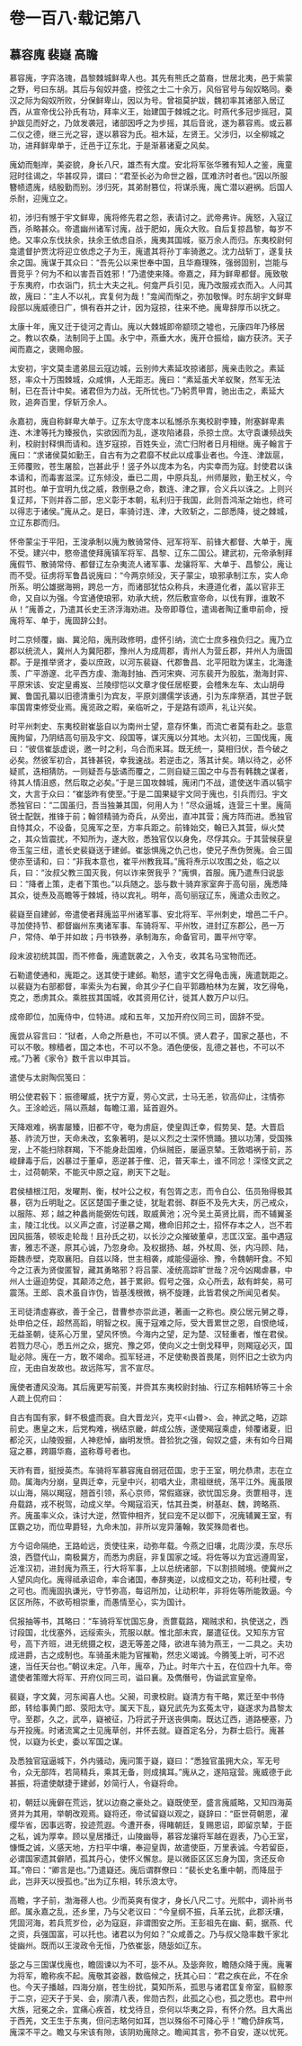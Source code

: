# 卷一百八·载记第八

## 慕容廆 裴嶷 高瞻

慕容廆，字弈洛瑰，昌黎棘城鲜卑人也。其先有熊氏之苗裔，世居北夷，邑于紫蒙之野，号曰东胡。其后与匈奴并盛，控弦之士二十余万，风俗官号与匈奴略同。秦汉之际为匈奴所败，分保鲜卑山，因以为号。曾祖莫护跋，魏初率其诸部入居辽西，从宣帝伐公孙氏有功，拜率义王，始建国于棘城之北。时燕代多冠步摇冠，莫护跋见而好之，乃敛发袭冠，诸部因呼之为步摇，其后音讹，遂为慕容焉。或云慕二仪之德，继三光之容，遂以慕容为氏。祖木延，左贤王。父涉归，以全柳城之功，进拜鲜卑单于，迁邑于辽东北，于是渐慕诸夏之风矣。

廆幼而魁岸，美姿貌，身长八尺，雄杰有大度。安北将军张华雅有知人之鉴，廆童冠时往谒之，华甚叹异，谓曰：“君至长必为命世之器，匡难济时者也。”因以所服簪帻遗廆，结殷勤而别。涉归死，其弟耐篡位，将谋杀廆，廆亡潜以避祸。后国人杀耐，迎廆立之。

初，涉归有憾于宇文鲜卑，廆将修先君之怨，表请讨之。武帝弗许。廆怒，入寇辽西，杀略甚众。帝遣幽州诸军讨廆，战于肥如，廆众大败。自后复掠昌黎，每岁不绝。又率众东伐扶余，扶余王依虑自杀，廆夷其国城，驱万余人而归。东夷校尉何龛遣督护贾沈将迎立依虑之子为王，廆遣其将孙丁率骑邀之。沈力战斩丁，遂复扶余之国。廆谋于其众曰：“吾先公以来世奉中国，且华裔理殊，强弱固别，岂能与晋竞乎？何为不和以害吾百姓邪！”乃遣使来降。帝嘉之，拜为鲜卑都督。廆致敬于东夷府，巾衣诣门，抗士大夫之礼。何龛严兵引见，廆乃改服戎衣而入。人问其故，廆曰：“主人不以礼，宾复何为哉！”龛闻而惭之，弥加敬惮。时东胡宇文鲜卑段部以廆威德日广，惧有吞并之计，因为寇掠，往来不绝。廆卑辞厚币以抚之。

太康十年，廆又迁于徒河之青山。廆以大棘城即帝颛顼之墟也，元康四年乃移居之。教以农桑，法制同于上国。永宁中，燕垂大水，廆开仓振给，幽方获济。天子闻而嘉之，褒赐命服。

太安初，宇文莫圭遣弟屈云寇边城，云别帅大素延攻掠诸部，廆亲击败之。素延怒，率众十万围棘城，众咸惧，人无距志。廆曰：“素延虽犬羊蚁聚，然军无法制，已在吾计中矣。诸君但为力战，无所忧也。”乃躬贯甲胄，驰出击之，素延大败，追奔百里，俘斩万余人。

永嘉初，廆自称鲜卑大单于。辽东太守庞本以私憾杀东夷校尉李臻，附塞鲜卑素连、木津等托为臻报仇，实欲因而为乱，遂攻陷诸县，杀掠士庶。太守袁谦频战失利，校尉封释惧而请和。连岁寇掠，百姓失业，流亡归附者日月相继。廆子翰言于廆曰：“求诸侯莫如勤王，自古有为之君靡不杖此以成事业者也。今连、津跋扈，王师覆败，苍生屠脍，岂甚此乎！竖子外以庞本为名，内实幸而为寇。封使君以诛本请和，而毒害滋深。辽东倾没，垂已二周，中原兵乱，州师屡败，勤王杖义，今其时也。单于宜明九伐之威，救倒悬之命，数连、津之罪，合义兵以诛之。上则兴复辽邦，下则并吞二部，忠义彰于本朝，私利归于我国，此则吾鸿渐之始也，终可以得志于诸侯。”廆从之。是日，率骑讨连、津，大败斩之，二部悉降，徙之棘城，立辽东郡而归。

怀帝蒙尘于平阳，王浚承制以廆为散骑常侍、冠军将军、前锋大都督、大单于，廆不受。建兴中，愍帝遣使拜廆镇军将军、昌黎、辽东二国公。建武初，元帝承制拜廆假节、散骑常侍、都督辽左杂夷流人诸军事、龙骧将军、大单于、昌黎公，廆让而不受。征虏将军鲁昌说廆曰：“今两京倾没，天子蒙尘，琅邪承制江东，实人命所系。明公雄据海朔，跨总一方，而诸部犹怙众称兵，未遵道化者，盖以官非王命，又自以为强。今宜通使琅邪，劝承大统，然后敷宣帝命，以伐有罪，谁敢不从！”廆善之，乃遣其长史王济浮海劝进。及帝即尊位，遣谒者陶辽重申前命，授廆将军、单于，廆固辞公封。

时二京倾覆，幽、冀沦陷，廆刑政修明，虚怀引纳，流亡士庶多襁负归之。廆乃立郡以统流人，冀州人为冀阳郡，豫州人为成周郡，青州人为营丘郡，并州人为唐国郡。于是推举贤才，委以庶政，以河东裴嶷、代郡鲁昌、北平阳耽为谋主，北海逢羡、广平游邃、北平西方虔、渤海封抽、西河宋奭、河东裴开为股肱，渤海封弈、平原宋该、安定皇甫岌、兰陵缪恺以文章才俊任居枢要，会稽朱左车、太山胡毋翼、鲁国孔纂以旧德清重引为宾友，平原刘讃儒学该通，引为东庠祭酒，其世子皝率国胄束修受业焉。廆览政之暇，亲临听之，于是路有颂声，礼让兴矣。

时平州刺史、东夷校尉崔毖自以为南州士望，意存怀集，而流亡者莫有赴之。毖意廆拘留，乃阴结高句丽及宇文、段国等，谋灭廆以分其地。太兴初，三国伐廆，廆曰：“彼信崔毖虚说，邀一时之利，乌合而来耳。既无统一，莫相归伏，吾今破之必矣。然彼军初合，其锋甚锐，幸我速战。若逆击之，落其计矣。靖以待之，必怀疑贰，迭相猜防。一则疑吾与毖谲而覆之，二则自疑三国之中与吾有韩魏之谋者，待其人情沮惑，然后取之必矣。”于是三国攻棘城，廆闭门不战，遣使送牛酒以犒宇文，大言于众曰：“崔毖昨有使至。”于是二国果疑宇文同于廆也，引兵而归。宇文悉独官曰：“二国虽归，吾当独兼其国，何用人为！”尽众逼城，连营三十里。廆简锐士配皝，推锋于前；翰领精骑为奇兵，从旁出，直冲其营；廆方阵而进。悉独官自恃其众，不设备，见廆军之至，方率兵距之。前锋始交，翰已入其营，纵火焚之，其众皆震扰，不知所为，遂大败，悉独官仅以身免，尽俘其众。于其营候获皇帝玉玺三纽，遣长史裴嶷送于建邺。崔毖惧廆之仇己也，使兄子焘伪贺廆。会三国使亦至请和，曰：“非我本意也，崔平州教我耳。”廆将焘示以攻围之处，临之以兵，曰：“汝叔父教三国灭我，何以诈来贺我乎？”廆惧，首服。廆乃遣焘归说毖曰：“降者上策，走者下策也。”以兵随之。毖与数十骑弃家室奔于高句丽，廆悉降其众，徙焘及高瞻等于棘城，待以宾礼。明年，高句丽寇辽东，廆遣众击败之。

裴嶷至自建邺，帝遣使者拜廆监平州诸军事、安北将军、平州刺史，增邑二千户。寻加使持节、都督幽州东夷诸军事、车骑将军、平州牧，进封辽东郡公，邑一万户，常侍、单于并如故；丹书铁券，承制海东，命备官司，置平州守宰。

段末波初统其国，而不修备，廆遣皝袭之，入令支，收其名马宝物而还。

石勒遣使通和，廆距之。送其使于建邺。勒怒，遣宇文乞得龟击廆，廆遣皝距之。以裴嶷为右部都督，率索头为右翼，命其少子仁自平郭趣柏林为左翼，攻乞得龟，克之，悉虏其众。乘胜拔其国城，收其资用亿计，徙其人数万户以归。

成帝即位，加廆侍中，位特进。咸和五年，又加开府仪同三司，固辞不受。

廆尝从容言曰：“狱者，人命之所悬也，不可以不慎。贤人君子，国家之基也，不可以不敬。稼穑者，国之本也，不可以不急。酒色便佞，乱德之甚也，不可以不戒。”乃著《家令》数千言以申其旨。

遣使与太尉陶侃笺曰：

明公使君毂下：振德曜威，抚宁方夏，劳心文武，士马无恙，钦高仰止，注情弥久。王涂崄远，隔以燕越，每瞻江湄，延首遐外。

天降艰难，祸害屡臻，旧都不守，奄为虏庭，使皇舆迁幸，假势吴、楚。大晋启基、祚流万世，天命未改，玄象著明，是以义烈之士深怀愤踊。猥以功薄，受国殊宠，上不能扫除群羯，下不能身赴国难，仍纵贼臣，屡逼京辇。王敦唱祸于前，苏峻肆毒于后，凶暴过于董卓，恶逆甚于傕、汜，普天率土，谁不同忿！深怪文武之士，过荷朝荣，不能灭中原之寇，刷天下之耻。

君侯植根江阳，发曜荆、衡，杖叶公之权，有包胥之志，而令白公、伍员殆得极其暴，窃为丘明耻之。区区楚国子重之徒，犹耻君弱、群臣不及先大夫，厉己戒众，以服陈、郑；越之种蠡尚能弼佐句践，取威黄池；况今吴土英贤比肩，而不辅翼圣主，陵江北伐。以义声之直，讨逆暴之羯，檄命旧邦之士，招怀存本之人，岂不若因风振落，顿坂走轮哉！且孙氏之初，以长沙之众摧破董卓，志匡汉室。虽中遇寇害，雅志不遂，原其心诚，乃忽身命。及权据扬、越，外杖周、张，内冯顾、陆，距魏赤壁，克取襄阳。自兹以降，世主相袭，咸能侵逼徐、豫，令魏朝旰食。不知今之江表为贤俊匿智，藏其勇略邪？将吕蒙、凌统高踪旷世哉？况今凶羯虐暴，中州人士逼迫势促，其颠沛之危，甚于累卵。假号之强，众心所去，敌有衅矣，易可震荡。王郎、袁术虽自诈伪，皆基浅根微，祸不旋踵，此皆君侯之所闻见者矣。

王司徒清虚寡欲，善于全己，昔曹参亦崇此道，著画一之称也。庾公居元舅之尊，处申伯之任，超然高蹈，明智之权。廆于寇难之际，受大晋累世之恩，自恨绝域，无益圣朝，徒系心万里，望风怀愤。今海内之望，足为楚、汉轻重者，惟在君侯。若戮力尽心，悉五州之众，据兖、豫之郊，使向义之士倒戈释甲，则羯寇必灭，国耻必除。廆在一方，敢不竭命。孤军轻进，不足使勒畏首畏尾，则怀旧之士欲为内应，无由自发故也。故远陈写，言不宣尽。

廆使者遭风没海。其后廆更写前笺，并赍其东夷校尉封抽、行辽东相韩矫等三十余人疏上侃府曰：

自古有国有家，鲜不极盛而衰。自大晋龙兴，克平<山昬>、会，神武之略，迈踪前史。惠皇之末，后党构难，祸结京畿，衅成公族，遂使羯寇乘虚，倾覆诸夏，旧都沦灭，山陵毁掘，人神悲悼，幽明发愤。昔猃狁之强，匈奴之盛，未有如今日羯寇之暴，跨蹑华裔，盗称尊号者也。

天祚有晋，挺授英杰。车骑将军慕容廆自弱冠莅国，忠于王室，明允恭肃，志在立勋。属海内分崩，皇舆迁幸，元皇中兴，初唱大业，肃祖继统，荡平江外。廆虽限以山海，隔以羯寇，翘首引领，系心京师，常假寤寐，欲忧国忘身。贡篚相寻，连舟载路，戎不税驾，动成义举。今羯寇滔天，怙其丑类，树基赵、魏，跨略燕、齐。廆虽率义众，诛讨大逆，然管仲相齐，犹曰宠不足以御下，况廆辅翼王室，有匡霸之功，而位卑爵轻，九命未加，非所以宠异藩翰，敦奖殊勋者也。

方今诏命隔绝，王路崄远，贡使往来，动弥年载。今燕之旧壤，北周沙漠，东尽乐浪，西暨代山，南极冀方，而悉为虏庭，非复国家之域。将佐等以为宜远遵周室，近准汉初，进封廆为燕王，行大将军事，上以总统诸部，下以割损贼境。使冀州之人望风向化。廆得祗承诏命，率合诸国，奉辞夷逆，以成桓文之功，苟利社稷，专之可也。而廆固执谦光，守节弥高，每诏所加，让动积年，非将佐等所能敦逼。今区区所陈，不欲苟相崇重，而愚情至心，实为国计。

侃报抽等书，其略曰：“车骑将军忧国忘身，贡篚载路，羯贼求和，执使送之，西讨段国，北伐塞外，远绥索头，荒服以献。惟北部未宾，屡遣征伐。又知东方官号，高下齐班，进无统摄之权，退无等差之降，欲进车骑为燕王，一二具之。夫功成进爵，古之成制也。车骑虽未能为官摧勒，然忠义竭诚。今腾笺上听，可不迟速，当任天台也。”朝议未定。八年，廆卒，乃止。时年六十五，在位四十九年。帝遣使者策赠大将军、开府仪同三司，谥曰襄。及儁僭号，伪谥武宣皇帝。

裴嶷，字文冀，河东闻喜人也。父昶，司隶校尉。嶷清方有干略，累迁至中书侍郎，转给事黄门郎、荥阳太守。属天下乱，嶷兄武先为玄菟太守，嶷遂求为昌黎太守。至郡，久之，武卒，嶷被征，乃将武子开送丧俱南。既达辽西，道路梗塞，乃与开投廆。时诸流寓之士见廆草创，并怀去就。嶷首定名分，为群士启行。廆甚悦，以嶷为长史，委以军国之谋。

及悉独官寇逼城下，外内骚动，廆问策于嶷，嶷曰：“悉独官虽拥大众，军无号令，众无部阵，若简精兵，乘其无备，则成擒耳。”廆从之，遂陷寇营。廆威德于此甚振，将遣使献捷于建邺，妙简行人，令嶷将命。

初，朝廷以廆僻在荒远，犹以边裔之豪处之。嶷既使至，盛言廆威略，又知四海英贤并为其用，举朝改观焉。嶷将还，帝试留嶷以观之，嶷辞曰：“臣世荷朝恩，濯缨华省，因事远寄，投迹荒遐。今遭开泰，得睹朝廷，复赐恩诏，即留京辇，于臣之私，诚为厚幸。顾以皇居播迁，山陵幽辱，慕容龙骧将军越在遐表，乃心王室，慷慨之诚，义感天地，方扫平中壤，奉迎皇舆，故遣使臣，万里表诚。今若留臣，必谓国家遗其僻陋，孤其丹心，使怀义懈怠。是以微臣区区忘身为国，贪还反命耳。”帝曰：“卿言是也。”乃遣嶷还。廆后谓群僚曰：“裴长史名重中朝，而降屈于此，岂非天以授孤也。”出为辽东相，转乐浪太守。

高瞻，字子前，渤海蓚人也。少而英爽有俊才，身长八尺二寸。光熙中，调补尚书郎。属永嘉之乱，还乡里，乃与父老议曰：“今皇纲不振，兵革云扰，此郡沃壤，凭固河海，若兵荒岁俭，必为寇庭，非谓图安之所。王彭祖先在幽、蓟，据燕、代之资，兵强国富，可以托也。诸君以为何如？”众咸善之。乃与叔父隐率数千家北徙幽州。既而以王浚政令无恒，乃依崔毖，随毖如辽东。

毖之与三国谋伐廆也，瞻固谏以为不可，毖不从。及毖奔败，瞻随众降于廆。廆署为将军，瞻称疾不起。廆敬其姿器，数临候之，抚其心曰：“君之疾在此，不在余也。今天子播越，四海分崩，苍生纷扰，莫知所系，孤思与诸君匡复帝室，翦鲸豕于二京，迎天子于吴、会，廓清八表，侔勋古烈，此孤之心也，孤之愿也。君中州大族，冠冕之余，宜痛心疾首，枕戈待旦，奈何以华夷之异，有怀介然。且大禹出于西羌，文王生于东夷，但问志略何如耳，岂以殊俗不可降心乎！”瞻仍辞疾笃，廆深不平之。瞻又与宋该有隙，该阴劝廆除之。瞻闻其言，弥不自安，遂以忧死。
